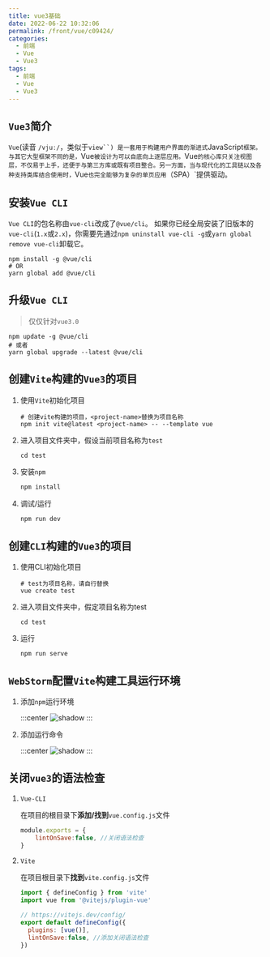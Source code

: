 ```yaml
---
title: vue3基础
date: 2022-06-22 10:32:06
permalink: /front/vue/c09424/
categories:
  - 前端
  - Vue
  - Vue3
tags:
  - 前端
  - Vue
  - Vue3
---
```


## `Vue3`简介

`Vue`(读音 `/vjuː/`，类似于`view``) 是一套用于构建用户界面的渐进式`JavaScript`框架。 与其它大型框架不同的是，`Vue`被设计为可以自底向上逐层应用。`Vue`的核心库只关注视图层，不仅易于上手，还便于与第三方库或既有项目整合。另一方面，当与现代化的工具链以及各种支持类库结合使用时，`Vue`也完全能够为复杂的单页应用`（SPA）`提供驱动。

<!-- more -->

## 安装`Vue CLI`

`Vue CLI`的包名称由`vue-cli`改成了`@vue/cli`。 如果你已经全局安装了旧版本的`vue-cli`(`1.x`或`2.x`)，你需要先通过`npm uninstall vue-cli -g`或`yarn global remove vue-cli`卸载它。

```shell
npm install -g @vue/cli
# OR
yarn global add @vue/cli
```

## 升级`Vue CLI` 

> 仅仅针对`vue3.0`


```shell
npm update -g @vue/cli
# 或者
yarn global upgrade --latest @vue/cli
```

## 创建`Vite`构建的`Vue3`的项目

1. 使用`Vite`初始化项目
    ``` shell
    # 创建vite构建的项目，<project-name>替换为项目名称
    npm init vite@latest <project-name> -- --template vue
    ```

2. 进入项目文件夹中，假设当前项目名称为`test`

    ```shell
    cd test
    ```

3. 安装`npm`

    ```bash
    npm install
    ```

4. 调试/运行

    ```bash
    npm run dev
    ```

## 创建`CLI`构建的`Vue3`的项目

1. 使用CLI初始化项目

   ```shell
   # test为项目名称，请自行替换
   vue create test
   ```

2. 进入项目文件夹中，假定项目名称为test

   ```shell
   cd test
   ```

3. 运行

   ```shell
   npm run serve
   ```




## `WebStorm`配置`Vite`构建工具运行环境

1. 添加`npm`运行环境

    :::center
    ![shadow](https://symbol-node.oss-cn-shanghai.aliyuncs.com/%E5%BC%80%E5%8F%91%E8%AF%AD%E8%A8%80/Vue/Snipaste_2022-01-16_19-57-56.png)
    :::
   
2. 添加运行命令

    :::center
    ![shadow](https://symbol-node.oss-cn-shanghai.aliyuncs.com/%E5%BC%80%E5%8F%91%E8%AF%AD%E8%A8%80/Vue/Snipaste_2022-01-16_20-00-38.png)
    :::

## 关闭`vue3`的语法检查

1. `Vue-CLI`

   在项目的根目录下**添加/找到**`vue.config.js`文件

   ```js
   module.exports = {
       lintOnSave:false, //关闭语法检查
   }
   ```

   

2. `Vite`

   在项目根目录下**找到**`vite.config.js`文件

   ```js
   import { defineConfig } from 'vite'
   import vue from '@vitejs/plugin-vue'
   
   // https://vitejs.dev/config/
   export default defineConfig({
     plugins: [vue()],
     lintOnSave:false, //添加关闭语法检查
   })
   ```